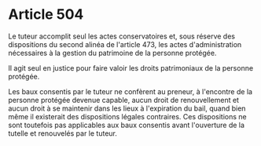 # Article 504

Le tuteur accomplit seul les actes conservatoires et, sous réserve des dispositions du second alinéa de l'article 473, les actes d'administration nécessaires à la gestion du patrimoine de la personne protégée.

Il agit seul en justice pour faire valoir les droits patrimoniaux de la personne protégée.

Les baux consentis par le tuteur ne confèrent au preneur, à l'encontre de la personne protégée devenue capable, aucun droit de renouvellement et aucun droit à se maintenir dans les lieux à l'expiration du bail, quand bien même il existerait des dispositions légales contraires. Ces dispositions ne sont toutefois pas applicables aux baux consentis avant l'ouverture de la tutelle et renouvelés par le tuteur.
